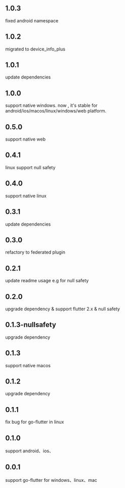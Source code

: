 ## 1.0.3
fixed android namespace

## 1.0.2
migrated to device_info_plus

## 1.0.1
update dependencies

## 1.0.0
support native windows. 
now , it's stable for android/ios/macos/linux/windows/web platform.

## 0.5.0
support native web

## 0.4.1
linux support null safety

## 0.4.0
support native linux

## 0.3.1
update dependencies

## 0.3.0
refactory to federated plugin

## 0.2.1
update readme usage e.g for null safety

## 0.2.0
upgrade dependency & support flutter 2.x & null safety

## 0.1.3-nullsafety
upgrade dependency

## 0.1.3
support native macos

## 0.1.2
upgrade dependency

## 0.1.1
fix bug for go-flutter in linux

## 0.1.0

support android、ios、

## 0.0.1

support go-flutter for windows、linux、mac